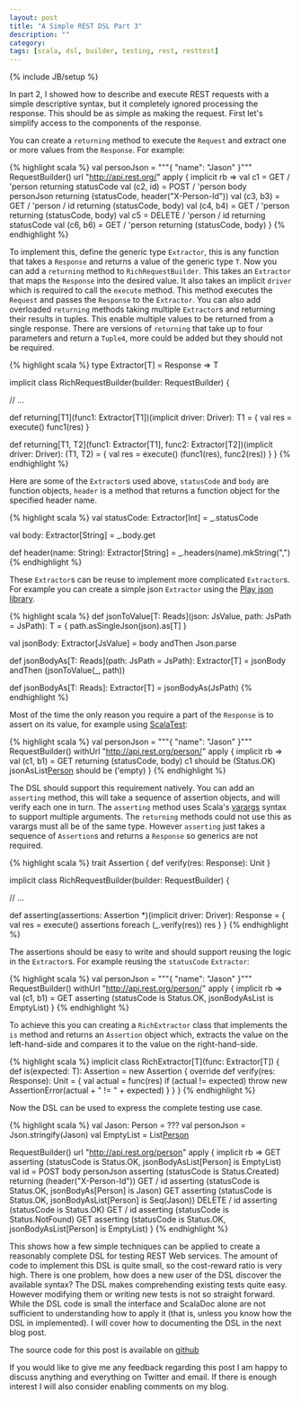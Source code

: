 ```yaml
---
layout: post
title: "A Simple REST DSL Part 3"
description: ""
category: 
tags: [scala, dsl, builder, testing, rest, resttest]
---
```

{% include JB/setup %}

In part 2, I showed how to describe and execute REST requests with a simple descriptive syntax, but it completely ignored processing the response.  This should be as simple as making the request.  First let's simplify access to the components of the response.  

You can create a `returning` method to execute the `Request` and extract one or more values from the `Response`.  For example:

{% highlight scala %}
val personJson = """{ "name": "Jason" }"""
RequestBuilder() url "http://api.rest.org/" apply { implicit rb =>
  val c1 = GET / 'person returning statusCode
  val (c2, id) = POST / 'person body personJson returning (statusCode, header("X-Person-Id"))
  val (c3, b3) = GET / 'person / id returning (statusCode, body)
  val (c4, b4) = GET / 'person returning (statusCode, body)
  val c5 = DELETE / 'person / id returning statusCode
  val (c6, b6) = GET / 'person returning (statusCode, body)
}
{% endhighlight %}

To implement this, define the generic type `Extractor`, this is any function that takes a `Response` and returns a value of the generic type `T`.  Now you can add a `returning` method to `RichRequestBuilder`.  This takes an `Extractor` that maps the `Response` into the desired value.  It also takes an implicit `driver` which is required to call the `execute` method.  This method executes the `Request` and passes the `Response` to  the `Extractor`.  You can also add overloaded `returning` methods taking multiple `Extractor`s and returning their results in tuples.  This enable multiple values to be returned from a single response.  There are versions of `returning` that take up to four parameters and return a `Tuple4`, more could be added but they should not be required.

{% highlight scala %}
type Extractor[T] = Response => T

implicit class RichRequestBuilder(builder: RequestBuilder) {

  // ...

  def returning[T1](func1: Extractor[T1])(implicit driver: Driver): T1 = {
    val res = execute()
    func1(res)
  }

  def returning[T1, T2](func1: Extractor[T1], func2: Extractor[T2])(implicit driver: Driver): (T1, T2) = {
    val res = execute()
    (func1(res), func2(res))
  }
}
{% endhighlight %}

Here are some of the `Extractor`s used above, `statusCode` and `body` are function objects, `header` is a method that returns a function object for the specified header name.

{% highlight scala %}
val statusCode: Extractor[Int] = _.statusCode

val body: Extractor[String] = _.body.get

def header(name: String): Extractor[String] = _.headers(name).mkString(",")
{% endhighlight %}

These `Extractor`s can be reuse to implement more complicated `Extractor`s.  For example you can create a simple json `Extractor` using the [Play json library](http://www.playframework.com/documentation/2.1.1/ScalaJson).

{% highlight scala %}
def jsonToValue[T: Reads](json: JsValue, path: JsPath = JsPath): T = {
  path.asSingleJson(json).as[T]
}

val jsonBody: Extractor[JsValue] = body andThen Json.parse

def jsonBodyAs[T: Reads](path: JsPath = JsPath): Extractor[T] = jsonBody andThen (jsonToValue(_, path))

def jsonBodyAs[T: Reads]: Extractor[T] = jsonBodyAs(JsPath)
{% endhighlight %}

Most of the time the only reason you require a part of the `Response` is to assert on its value, for example using [ScalaTest](http://www.scalatest.org/):

{% highlight scala %}
val personJson = """{ "name": "Jason" }"""
RequestBuilder() withUrl "http://api.rest.org/person/" apply { implicit rb =>
  val (c1, b1) = GET returning (statusCode, body)
  c1 should be (Status.OK)
  jsonAsList[Person](b1) should be ('empty)
}
{% endhighlight %}

The DSL should support this requirement natively.  You can add an `asserting` method, this will take a sequence of assertion objects, and will verify each one in turn. The `asserting` method uses Scala's [varargs](http://daily-scala.blogspot.ie/2009/11/varargs.html) syntax to support multiple arguments.  The `returning` methods could not use this as varargs must all be of the same type.  However `asserting` just takes a sequence of `Assertion`s and returns a `Response` so generics are not required.

{% highlight scala %}
trait Assertion {
  def verify(res: Response): Unit
}
  
implicit class RichRequestBuilder(builder: RequestBuilder) {

  // ...

  def asserting(assertions: Assertion *)(implicit driver: Driver): Response = {
    val res = execute()
    assertions foreach (_.verify(res))
    res
  }
}
{% endhighlight %}

The assertions should be easy to write and should support reusing the logic in the `Extractor`s.  For example reusing the `statusCode` `Extractor`:

{% highlight scala %}
val personJson = """{ "name": "Jason" }"""
RequestBuilder() withUrl "http://api.rest.org/person/" apply { implicit rb =>
  val (c1, b1) = GET asserting (statusCode is Status.OK, jsonBodyAsList is EmptyList)
}
{% endhighlight %}

To achieve this you can creating a `RichExtractor` class that implements the `is` method and returns an `Assertion` object which, extracts the value on the left-hand-side and compares it to the value on the right-hand-side.

{% highlight scala %}
implicit class RichExtractor[T](func: Extractor[T]) {
  def is(expected: T): Assertion = new Assertion {
    override def verify(res: Response): Unit = {
      val actual = func(res)
      if (actual != expected) throw new AssertionError(actual + " != " + expected)
    }
  }
}
{% endhighlight %}

Now the DSL can be used to express the complete testing use case.

{% highlight scala %}
val Jason: Person = ???
val personJson = Json.stringify(Jason)
val EmptyList = List[Person]()

RequestBuilder() url "http://api.rest.org/person" apply { implicit rb =>
  GET asserting (statusCode is Status.OK, jsonBodyAsList[Person] is EmptyList)
  val id = POST body personJson asserting (statusCode is Status.Created) returning (header("X-Person-Id"))
  GET / id asserting (statusCode is Status.OK, jsonBodyAs[Person] is Jason)
  GET asserting (statusCode is Status.OK, jsonBodyAsList[Person] is Seq(Jason))
  DELETE / id asserting (statusCode is Status.OK)
  GET / id asserting (statusCode is Status.NotFound)
  GET asserting (statusCode is Status.OK, jsonBodyAsList[Person] is EmptyList)
}
{% endhighlight %}


This shows how a few simple techniques can be applied to create a reasonably complete DSL for testing REST Web services.  The amount of code to implement this DSL is quite small, so the cost-reward ratio is very high.  There is one problem, how does a new user of the DSL discover the available syntax?  The DSL makes comprehending existing tests quite easy.  However modifying them or writing new tests is not so straight forward.  While the DSL code is small the interface and ScalaDoc alone are not sufficient to understanding how to apply it (that is, unless you know how the DSL in implemented). I will cover how to documenting the DSL in the next blog post.

The source code for this post is available on [github](https://github.com/IainHull/resttest/tree/22eca9eb7eac05956e589277cd9b2d727d9cf861)

If you would like to give me any feedback regarding this post I am happy to discuss anything and everything on Twitter and email. If there is enough interest I will also consider enabling comments on my blog.
